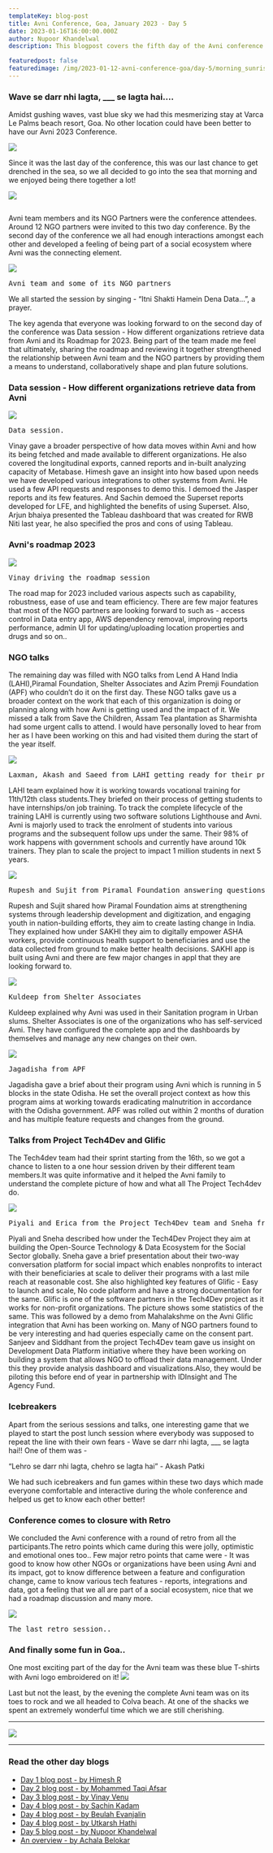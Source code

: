 ```yaml
---
templateKey: blog-post
title: Avni Conference, Goa, January 2023 - Day 5
date: 2023-01-16T16:00:00.000Z
author: Nupoor Khandelwal
description: This blogpost covers the fifth day of the Avni conference which includes the participation of various NGOs who have been using Avni in their programs.

featuredpost: false 
featuredimage: /img/2023-01-12-avni-conference-goa/day-5/morning_sunrise.jpg
---
```


### Wave se darr nhi lagta, ___ se lagta hai….

Amidst gushing waves, vast blue sky we had this mesmerizing stay at Varca Le Palms beach resort, Goa. No other location could have been better to have our Avni 2023 Conference.

![](/img/2023-01-12-avni-conference-goa/day-5/me.jpg)

Since it was the last day of the conference, this was our last chance to get drenched in the sea, so we all decided to go into the sea that morning and we enjoyed being there together a lot!

![](/img/2023-01-12-avni-conference-goa/day-5/beachside.jpg)
<pre></pre>

Avni team members and its NGO Partners were the conference attendees. Around 12 NGO partners were invited to this two day conference. By the second day of the conference we all had enough interactions amongst each other and developed a feeling of being part of a social ecosystem where Avni was the connecting element.

![](/img/2023-01-12-avni-conference-goa/day-5/avni_team.jpg)
<pre>Avni team and some of its NGO partners</pre>

We all started the session by singing - “Itni Shakti Hamein Dena Data…”, a prayer.

The key agenda that everyone was looking forward to on the second day of the conference was Data session - How different organizations retrieve data from Avni and its Roadmap for 2023. Being part of the team made me feel that ultimately, sharing the roadmap and reviewing it together strengthened the relationship between Avni team and the NGO partners by providing them a means to understand, collaboratively shape and plan future solutions.

### Data session - How different organizations retrieve data from Avni
![](/img/2023-01-12-avni-conference-goa/day-5/data_session.jpg)
<pre>Data session.
</pre>

Vinay gave a broader perspective of how data moves within Avni and how its being fetched and made available to different organizations. He also covered the longitudinal exports, canned reports and in-built analyzing capacity of Metabase.
Himesh gave an insight into how based upon needs we have developed various integrations to other systems from Avni. He used a few API requests and responses to demo this.
I demoed the Jasper reports and its few features. And Sachin demoed the Superset reports developed for LFE, and highlighted the benefits of using Superset.
Also, Arjun bhaiya presented the Tableau dashboard that was created for RWB Niti last year, he also specified the pros and cons of using Tableau.

### Avni's roadmap 2023
![](/img/2023-01-12-avni-conference-goa/day-5/vinay_roadmap.jpg)
<pre>Vinay driving the roadmap session</pre>

The road map for 2023 included various aspects such as capability, robustness, ease of use and team efficiency. There are few major features that most of the NGO partners are looking forward to such as - access control in Data entry app, AWS dependency removal, improving reports performance, admin UI for updating/uploading location properties and drugs and so on..

### NGO talks
The remaining day was filled with NGO talks from Lend A Hand India (LAHI),Piramal Foundation, Shelter Associates and Azim Premji Foundation (APF) who couldn’t do it on the first day. These NGO talks gave us a broader context on the work that each of this organization is doing or planning along with how Avni is getting used and the impact of it. We missed a talk from Save the Children, Assam Tea plantation as Sharmishta had some urgent calls to attend. I would have personally loved to hear from her as I have been working on this and had visited them during the start of the year itself.

![](/img/2023-01-12-avni-conference-goa/day-5/Lahi.jpg)
<pre>Laxman, Akash and Saeed from LAHI getting ready for their presentation
</pre>

LAHI team explained how it is working towards vocational training for 11th/12th class students.They briefed on their process of getting students to have internships/on job training. To track the complete lifecycle of the training LAHI is currently using two software solutions Lighthouse and Avni. Avni is majorly used to track the enrolment of students into various programs and the subsequent follow ups under the same. Their 98% of work happens with government schools and currently have around 10k trainers. They plan to scale the project to impact 1 million students in next 5 years.

![](/img/2023-01-12-avni-conference-goa/day-5/sakhi.jpg)
<pre>Rupesh and Sujit from Piramal Foundation answering questions post their talk</pre>

Rupesh and Sujit shared how Piramal Foundation aims at strengthening systems through leadership development and digitization, and engaging youth in nation-building efforts, they aim to create lasting change in India. They explained how under SAKHI they aim to digitally empower ASHA workers, provide continuous health support to beneficiaries and use the data collected from ground to make better health decisions. SAKHI app is built using Avni and there are few major changes in appl that they are looking forward to.

![](/img/2023-01-12-avni-conference-goa/day-5/kuldeep.jpg)
<pre>Kuldeep from Shelter Associates</pre>

Kuldeep explained why Avni was used in their Sanitation program in Urban slums. Shelter Associates is one of the organizations who has self-serviced Avni. They have configured the complete app and the dashboards by themselves and manage any new changes on their own.

![](/img/2023-01-12-avni-conference-goa/day-5/jagadisha.jpg)
<pre>Jagadisha from APF</pre>

Jagadisha gave a brief about their program using Avni which is running in 5 blocks in the state Odisha. He set the overall project context as how this program aims at working towards eradicating malnutrition in accordance with the Odisha government. APF was rolled out within 2 months of duration and has multiple feature requests and changes from the ground.

### Talks from Project Tech4Dev and Glific
The Tech4dev team had their sprint starting from the 16th, so we got a chance to listen to a one hour session driven by their different team members.It was quite informative and it helped the Avni family to understand the complete picture of how and what all The Project Tech4dev do.

![](/img/2023-01-12-avni-conference-goa/day-5/glific_tech4dev.jpg)
<pre>Piyali and Erica from the Project Tech4Dev team and Sneha from Glific</pre>

Piyali and Sneha described how under the Tech4Dev Project they aim at building the Open-Source Technology & Data Ecosystem for the Social Sector globally.
Sneha gave a brief presentation about their two-way conversation platform for social impact which enables nonprofits to interact with their beneficiaries at scale to deliver their programs with a last mile reach at reasonable cost. She also highlighted key features of Glific - Easy to launch and scale, No code platform and have a strong documentation for the same. Glific is one of the software partners in the Tech4Dev project as it works for non-profit organizations. The picture shows some statistics of the same.
This was followed by a demo from Mahalakshme on the Avni Glific integration that Avni has been working on. Many of NGO partners found to be very interesting and had queries especially came on the consent part.
Sanjeev and Siddhant from the project Tech4Dev team gave us insight on Development Data Platform initiative where they have been working on building a system that allows NGO to offload their data management. Under this they provide analysis dashboard and visualizations.Also, they would be piloting this before end of year in partnership with IDInsight and The Agency Fund.


### Icebreakers
Apart from the serious sessions and talks, one interesting game that we played to start the post lunch session where everybody was supposed to repeat the line with their own fears - Wave se darr nhi lagta, ___ se lagta hai!! One of them was -

“Lehro se darr nhi lagta, chehro se lagta hai” - Akash Patki

We had such icebreakers and fun games within these two days which made everyone comfortable and interactive during the whole conference and helped us get to know each other better!


### Conference comes to closure with Retro
We concluded the Avni conference with a round of retro from all the participants.The retro points which came during this were jolly, optimistic and emotional ones too..
Few major retro points that came were - It was good to know how other NGOs or organizations have been using Avni and its impact, got to know difference between a feature and configuration change, came to know various tech features - reports, integrations and data, got a feeling that we all are part of a social ecosystem, nice that we had a roadmap discussion and many more.

![](/img/2023-01-12-avni-conference-goa/day-5/retro.jpeg)
<pre>The last retro session..
</pre>


### And finally some fun in Goa..
One most exciting part of the day for the Avni team was these blue T-shirts with Avni logo embroidered on it!
![](/img/2023-01-12-avni-conference-goa/day-5/team_collage.jpg)

Last but not the least, by the evening the complete Avni team was on its toes to rock and we all headed to Colva beach. At one of the shacks we spent an extremely wonderful time which we are still cherishing.


----------------------------

![](/img/2023-01-12-avni-conference-goa/day-5/party_time.jpg)

----------------------------
### Read the other day blogs

* [Day 1 blog post - by Himesh R](https://avniproject.org/blog/2023-01-12-avni-conference-goa-day-1/)
* [Day 2 blog post - by Mohammed Taqi Afsar](https://avniproject.org/blog/2023-01-13-avni-conference-goa-day-2/)
* [Day 3 blog post - by Vinay Venu](https://avniproject.org/blog/2023-01-14-avni-conference-goa-day-3/)
* [Day 4 blog post - by Sachin Kadam](https://avniproject.org/blog/2023-01-15-avni-conference-goa-day-4/)
* [Day 4 blog post - by Beulah Evanjalin](https://avniproject.org/blog/2023-01-17-avni-conference-goa-day-4/)
* [Day 4 blog post - by Utkarsh Hathi](https://avniproject.org/blog/2023-01-18-avni-conference-goa-day-4/)
* [Day 5 blog post - by Nupoor Khandelwal](https://avniproject.org/blog/2023-01-16-avni-conference-goa-day-5/)
* [An overview - by Achala Belokar](https://avniproject.org/blog/2023-01-19-avni-conference-goa-all-days/)

